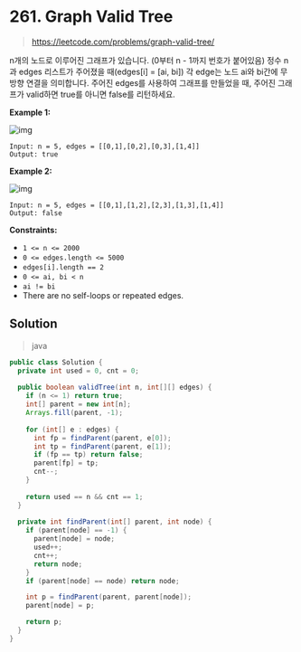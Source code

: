 # 261. Graph Valid Tree

> https://leetcode.com/problems/graph-valid-tree/

n개의 노드로 이루어진 그래프가 있습니다. (0부터 n - 1까지 번호가 붙어있음) 정수 n과 edges 리스트가 주어졌을 때(edges[i] = [ai, bi]) 각 edge는 노드 ai와 bi간에 무방향 연결을 의미합니다.
주어진 edges를 사용하여 그래프를 만들었을 때, 주어진 그래프가 valid하면 true를 아니면 false를 리턴하세요.

**Example 1:**

![img](https://assets.leetcode.com/uploads/2021/03/12/tree1-graph.jpg)

```
Input: n = 5, edges = [[0,1],[0,2],[0,3],[1,4]]
Output: true
```

**Example 2:**

![img](https://assets.leetcode.com/uploads/2021/03/12/tree2-graph.jpg)

```
Input: n = 5, edges = [[0,1],[1,2],[2,3],[1,3],[1,4]]
Output: false
```

**Constraints:**

- `1 <= n <= 2000`
- `0 <= edges.length <= 5000`
- `edges[i].length == 2`
- `0 <= ai, bi < n`
- `ai != bi`
- There are no self-loops or repeated edges.

## Solution

> java

```java
public class Solution {
  private int used = 0, cnt = 0;
  
  public boolean validTree(int n, int[][] edges) {
    if (n <= 1) return true;
    int[] parent = new int[n];
    Arrays.fill(parent, -1);
    
    for (int[] e : edges) {
      int fp = findParent(parent, e[0]);
      int tp = findParent(parent, e[1]);
      if (fp == tp) return false;
      parent[fp] = tp;
      cnt--;
    }
    
    return used == n && cnt == 1;
  }
  
  private int findParent(int[] parent, int node) {
    if (parent[node] == -1) {
      parent[node] = node;
      used++; 
      cnt++;
      return node;
    }
    if (parent[node] == node) return node;

    int p = findParent(parent, parent[node]);
    parent[node] = p;

    return p;
  }
}